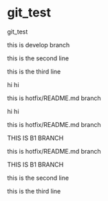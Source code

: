 # git_test
git_test


this is develop branch

this is the second line

this is the third line

hi hi

this is hotfix/README.md branch

hi hi

this is hotfix/README.md branch

THIS IS B1 BRANCH

this is hotfix/README.md branch

THIS IS B1 BRANCH

this is the second line

this is the third line

